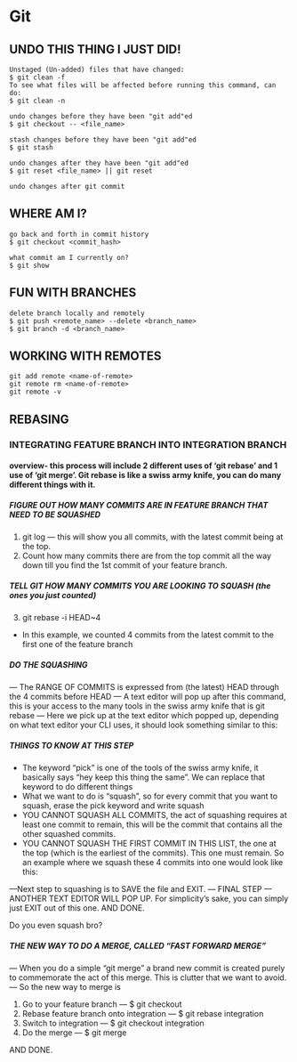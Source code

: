 # Git

## UNDO THIS THING I JUST DID!

    Unstaged (Un-added) files that have changed:
    $ git clean -f
    To see what files will be affected before running this command, can do:
    $ git clean -n

    undo changes before they have been "git add"ed
    $ git checkout -- <file_name>

    stash changes before they have been "git add"ed
    $ git stash

    undo changes after they have been "git add"ed
    $ git reset <file_name> || git reset

    undo changes after git commit


## WHERE AM I?

    go back and forth in commit history
    $ git checkout <commit_hash>

    what commit am I currently on?
    $ git show


## FUN WITH BRANCHES

    delete branch locally and remotely
    $ git push <remote_name> --delete <branch_name>
    $ git branch -d <branch_name>


## WORKING WITH REMOTES

    git add remote <name-of-remote>
    git remote rm <name-of-remote>
    git remote -v


## REBASING

### INTEGRATING FEATURE BRANCH INTO INTEGRATION BRANCH

#### overview- this process will include 2 different uses of ‘git rebaseʼ and 1 use of ‘git mergeʼ. Git rebase is like a swiss army knife, you can do many different things with it.
##### FIGURE OUT HOW MANY COMMITS ARE IN FEATURE BRANCH THAT NEED TO BE SQUASHED
1. git log — this will show you all commits, with the latest commit being at the top.
2. Count how many commits there are from the top commit all the way down till you find the 1st commit of your feature branch.
##### TELL GIT HOW MANY COMMITS YOU ARE LOOKING TO SQUASH (the ones you just counted)
3. git rebase -i HEAD~4
  * In this example, we counted 4 commits from the latest commit to the first one of the feature branch
##### DO THE SQUASHING
— The RANGE OF COMMITS is expressed from (the latest) HEAD through the 4 commits before HEAD
— A text editor will pop up after this command, this is your access to the many tools in the swiss army knife that is git rebase
— Here we pick up at the text editor which popped up, depending on what text editor your CLI uses, it should look something similar to this:
##### THINGS TO KNOW AT THIS STEP
- The keyword “pick” is one of the tools of the swiss army knife, it basically
says “hey keep this thing the same”. We can replace that keyword to
do different things
- What we want to do is “squash”, so for every commit that you want to
squash, erase the pick keyword and write squash
- YOU CANNOT SQUASH ALL COMMITS, the act of squashing requires at
least one commit to remain, this will be the commit that contains all
the other squashed commits.
- YOU CANNOT SQUASH THE FIRST COMMIT IN THIS LIST, the one at
the top (which is the earliest of the commits). This one must remain.
So an example where we squash these 4 commits into one would look like this:

 —Next step to squashing is to SAVE the file and EXIT.
— FINAL STEP — ANOTHER TEXT EDITOR WILL POP UP.
For simplicityʼs sake, you can simply just EXIT out of this one. AND DONE. 

Do you even squash bro?

##### THE NEW WAY TO DO A MERGE, CALLED “FAST FORWARD MERGE”
— When you do a simple “git merge” a brand new commit is created purely to commemorate the act of this merge. This is clutter that we want to avoid.
— So the new way to merge is
1. Go to your feature branch — $ git checkout <my-feature-branch> 
2. Rebase feature branch onto integration — $ git rebase integration 
3. Switch to integration — $ git checkout integration
4. Do the merge — $ git merge <my-feature-branch>

AND DONE.
